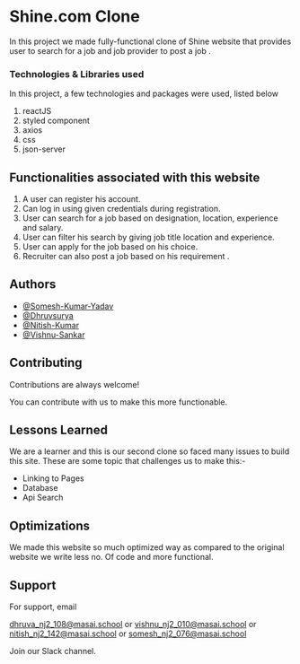 # Shine.com Clone

In this project we made fully-functional clone of Shine website that provides user to search for a job and job provider to post a job .

### Technologies & Libraries used

In this project, a few technologies and packages were used, listed below

1. reactJS
2. styled component
3. axios
4. css
5. json-server

## Functionalities associated with this website

1. A user can register his account.
2. Can log in using given credentials during registration.
3. User can search for a job based on designation, location, experience and salary.
4. User can filter his search by giving job title location and experience.
5. User can apply for the job based on his choice.
6. Recruiter can also post a job based on his requirement .

## Authors

- [@Somesh-Kumar-Yadav](https://github.com/Somesh-Kumar-Yadav)
- [@Dhruvsurya](https://github.com/dhruva-surya)
- [@Nitish-Kumar](https://github.com/nitishVrma)
- [@Vishnu-Sankar](https://github.com/vishnusankarmasai)
## Contributing

Contributions are always welcome!

You can contribute with us to make this more functionable.
  
## Lessons Learned

We are a learner and this is our second clone so faced many issues to build this site. These are some topic that challenges us to make this:-
- Linking to Pages
- Database 
- Api Search
  
## Optimizations

We made this website so much optimized way as compared to the original website we write less no. Of code and more functional.
  
## Support

For support, email  

dhruva_nj2_108@masai.school or
vishnu_nj2_010@masai.school or
nitish_nj2_142@masai.school or
somesh_nj2_076@masai.school

Join our Slack channel.
